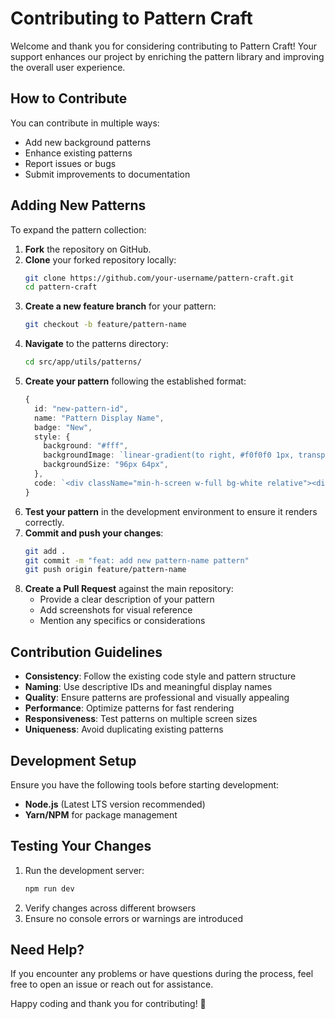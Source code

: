 # Contributing to Pattern Craft

Welcome and thank you for considering contributing to Pattern Craft! Your support enhances our project by enriching the pattern library and improving the overall user experience.

## How to Contribute

You can contribute in multiple ways:

- Add new background patterns
- Enhance existing patterns
- Report issues or bugs
- Submit improvements to documentation

## Adding New Patterns

To expand the pattern collection:

1. **Fork** the repository on GitHub.
2. **Clone** your forked repository locally:
   ```bash
   git clone https://github.com/your-username/pattern-craft.git
   cd pattern-craft
   ```
3. **Create a new feature branch** for your pattern:
   ```bash
   git checkout -b feature/pattern-name
   ```
4. **Navigate** to the patterns directory:
   ```bash
   cd src/app/utils/patterns/
   ```
5. **Create your pattern** following the established format:
   ```typescript
   {
     id: "new-pattern-id",
     name: "Pattern Display Name",
     badge: "New",
     style: {
       background: "#fff",
       backgroundImage: `linear-gradient(to right, #f0f0f0 1px, transparent 1px)`
       backgroundSize: "96px 64px",
     },
     code: `<div className="min-h-screen w-full bg-white relative"><div className="absolute inset-0 z-0" /></div>`,
   }
   ```
6. **Test your pattern** in the development environment to ensure it renders correctly.
7. **Commit and push your changes**:
   ```bash
   git add .
   git commit -m "feat: add new pattern-name pattern"
   git push origin feature/pattern-name
   ```
8. **Create a Pull Request** against the main repository:
   - Provide a clear description of your pattern
   - Add screenshots for visual reference
   - Mention any specifics or considerations

## Contribution Guidelines

- **Consistency**: Follow the existing code style and pattern structure
- **Naming**: Use descriptive IDs and meaningful display names
- **Quality**: Ensure patterns are professional and visually appealing
- **Performance**: Optimize patterns for fast rendering
- **Responsiveness**: Test patterns on multiple screen sizes
- **Uniqueness**: Avoid duplicating existing patterns

## Development Setup

Ensure you have the following tools before starting development:

- **Node.js** (Latest LTS version recommended)
- **Yarn/NPM** for package management

## Testing Your Changes

1. Run the development server:
   ```bash
   npm run dev
   ```
2. Verify changes across different browsers
3. Ensure no console errors or warnings are introduced

## Need Help?

If you encounter any problems or have questions during the process, feel free to open an issue or reach out for assistance.

Happy coding and thank you for contributing! 🎨
